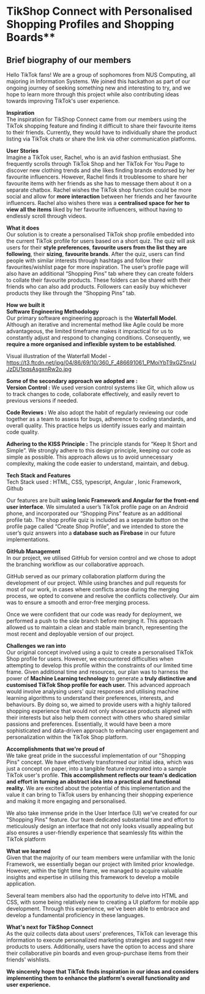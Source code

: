 # TikShop Connect with Personalised Shopping Profiles and Shopping Boards**   

## Brief biography of our members  
Hello TikTok fans! We are a group of sophomores from NUS Computing, all majoring in Information Systems. We joined this hackathon as part of our ongoing journey of seeking something new and interesting to try, and we hope to learn more through this project while also contributing ideas towards improving TikTok's user experience.
 
**Inspiration**  
The inspiration for TikShop Connect came from our members using the TikTok shopping feature and finding it difficult to share their favourite items to their friends. Currently, they would have to individually share the product listing via TikTok chats or share the link via other communication platforms.

**User Stories**      
Imagine a TikTok user, Rachel, who is an avid fashion enthusiast. She frequently scrolls through TikTok Shop and her TikTok For You Page to discover new clothing trends and she likes finding brands endorsed by her favourite influencers. However, Rachel finds it troublesome to share her favourite items with her friends as she has to message them about it on a separate chatbox. Rachel wishes the TikTok shop function could be more social and allow for **more interaction** between her friends and her favourite influencers. Rachel also wishes there was a **centralised space for her to view all the items** liked by her favourite influencers, without having to endlessly scroll through videos.

**What it does**      
Our solution is to create a personalised TikTok shop profile embedded into the current TikTok profile for users based on a short quiz. The quiz will ask users for their **style preferences**, **favourite users from the list they are following**, their **sizing**, **favourite brands**. After the quiz, users can find people with similar interests through hashtags and follow their favourites/wishlist page for more inspiration. The user’s profile page will also have an additional “Shopping Pins” tab where they can create folders to collate their favourite products. These folders can be shared with their friends who can also add products. Followers can easily buy whichever products they like through the “Shopping Pins” tab.

**How we built it**     
**Software Engineering Methodology**    
Our primary software engineering approach is the **Waterfall Model**. Although an iterative and incremental method like Agile could be more advantageous, the limited timeframe makes it impractical for us to constantly adjust and respond to changing conditions. Consequently, we **require a more organised and inflexible system to be established**.

Visual illustration of the Waterfall Model - https://t3.ftcdn.net/jpg/04/86/69/10/360_F_486691061_PMoiYbT9xGZ5nxUJzDU1pqsAsgxnRw2o.jpg 

**Some of the secondary approach we adopted are :**       
**Version Control :** We used version control systems like Git, which allow us to track changes to code, collaborate effectively, and easily revert to previous versions if needed.

**Code Reviews :** We also adopt the habit of regularly reviewing our code together as a team to assess for bugs, adherence to coding standards, and overall quality. This practice helps us identify issues early and maintain code quality.

**Adhering to the KISS Principle :** The principle stands for “Keep It Short and Simple”. We strongly adhere to this design principle, keeping our code as simple as possible. This approach allows us to avoid unnecessary complexity, making the code easier to understand, maintain, and debug.

**Tech Stack and Features**      
Tech Stack used : HTML, CSS, typescript, Angular , Ionic Framework, Github

Our features are built **using Ionic Framework and Angular for the front-end user interface**. We simulated a user’s TikTok profile page on an Android phone, and incorporated our “Shopping Pins” feature as an additional profile tab. The shop profile quiz is included as a separate button on the profile page called “Create Shop Profile”, and we intended to store the user’s quiz answers into a **database such as Firebase** in our future implementations.

**GitHub Management**    
In our project, we utilised GitHub for version control and we chose to adopt the branching workflow as our collaborative approach.

GitHub served as our primary collaboration platform during the development of our project. While using branches and pull requests for most of our work, in cases where conflicts arose during the merging process, we opted to convene and resolve the conflicts collectively. Our aim was to ensure a smooth and error-free merging process.

Once we were confident that our code was ready for deployment, we performed a push to the side branch before merging it. This approach allowed us to maintain a clean and stable main branch, representing the most recent and deployable version of our project.

**Challenges we ran into**  
Our original concept involved using a quiz to create a personalised TikTok Shop profile for users. However, we encountered difficulties when attempting to develop this profile within the constraints of our limited time frame. Given additional time and resources, our plan was to harness the power of **Machine Learning technology** to generate a **truly distinctive and customised TikTok Shop profile for each user.** This advanced approach would involve analysing users' quiz responses and utilising machine learning algorithms to understand their preferences, interests, and behaviours. By doing so, we aimed to provide users with a highly tailored shopping experience that would not only showcase products aligned with their interests but also help them connect with others who shared similar passions and preferences. Essentially, it would have been a more sophisticated and data-driven approach to enhancing user engagement and personalization within the TikTok Shop platform.

**Accomplishments that we're proud of**  
We take great pride in the successful implementation of our "Shopping Pins" concept. We have effectively transformed our initial idea, which was just a concept on paper, into a tangible feature integrated into a sample TikTok user's profile. **This accomplishment reflects our team's dedication and effort in turning an abstract idea into a practical and functional reality.** We are excited about the potential of this implementation and the value it can bring to TikTok users by enhancing their shopping experience and making it more engaging and personalised.

We also take immense pride in the User Interface (UI) we've created for our "Shopping Pins" feature. Our team dedicated substantial time and effort to meticulously design an interface that not only looks visually appealing but also ensures a user-friendly experience that seamlessly fits within the TikTok platform

**What we learned**  
Given that the majority of our team members were unfamiliar with the Ionic Framework, we essentially began our project with limited prior knowledge. However, within the tight time frame, we managed to acquire valuable insights and expertise in utilising this framework to develop a mobile application.

Several team members also had the opportunity to delve into HTML and CSS, with some being relatively new to creating a UI platform for mobile app development. Through this experience, we've been able to embrace and develop a fundamental proficiency in these languages.

**What's next for TikShop Connect**  
As the quiz collects data about users' preferences, TikTok can leverage this information to execute personalized marketing strategies and suggest new products to users. Additionally, users have the option to access and share their collaborative pin boards and even group-purchase items from their friends' wishlists.

**We sincerely hope that TikTok finds inspiration in our ideas and considers implementing them to enhance the platform's overall functionality and user experience.**

